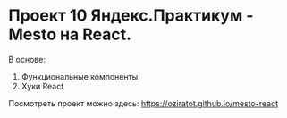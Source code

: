 # Проект 10 Яндекс.Практикум - Mesto на React.

В основе:
1. Функциональные компоненты
2. Хуки React

Посмотреть проект можно здесь: https://oziratot.github.io/mesto-react